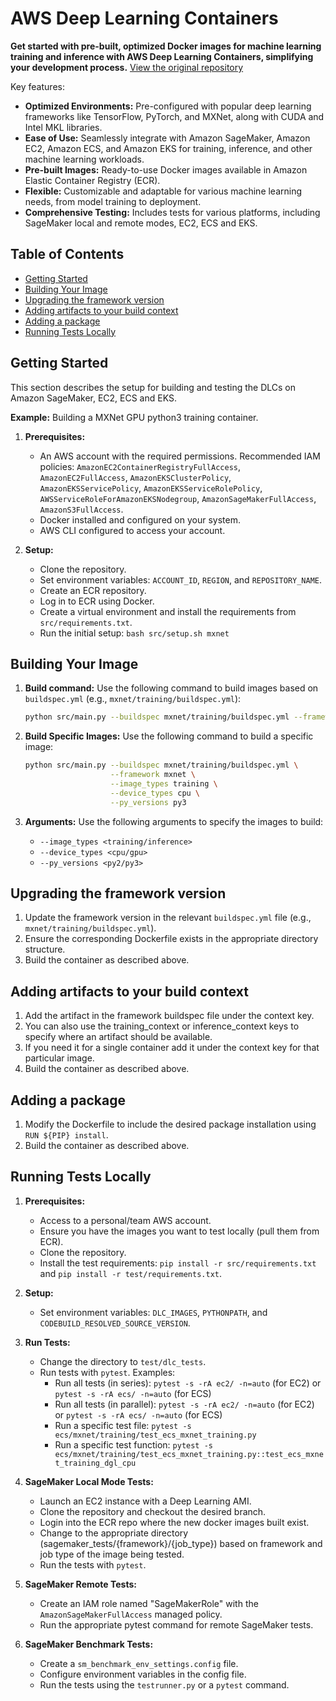# AWS Deep Learning Containers

**Get started with pre-built, optimized Docker images for machine learning training and inference with AWS Deep Learning Containers, simplifying your development process.** [View the original repository](https://github.com/aws/deep-learning-containers)

Key features:

*   **Optimized Environments:** Pre-configured with popular deep learning frameworks like TensorFlow, PyTorch, and MXNet, along with CUDA and Intel MKL libraries.
*   **Ease of Use:** Seamlessly integrate with Amazon SageMaker, Amazon EC2, Amazon ECS, and Amazon EKS for training, inference, and other machine learning workloads.
*   **Pre-built Images:** Ready-to-use Docker images available in Amazon Elastic Container Registry (ECR).
*   **Flexible:** Customizable and adaptable for various machine learning needs, from model training to deployment.
*   **Comprehensive Testing:** Includes tests for various platforms, including SageMaker local and remote modes, EC2, ECS and EKS.

## Table of Contents

*   [Getting Started](#getting-started)
*   [Building Your Image](#building-your-image)
*   [Upgrading the framework version](#upgrading-the-framework-version)
*   [Adding artifacts to your build context](#adding-artifacts-to-your-build-context)
*   [Adding a package](#adding-a-package)
*   [Running Tests Locally](#running-tests-locally)

## Getting Started

This section describes the setup for building and testing the DLCs on Amazon SageMaker, EC2, ECS and EKS.

**Example:** Building a MXNet GPU python3 training container.

1.  **Prerequisites:**
    *   An AWS account with the required permissions.  Recommended IAM policies:  `AmazonEC2ContainerRegistryFullAccess`, `AmazonEC2FullAccess`, `AmazonEKSClusterPolicy`, `AmazonEKSServicePolicy`, `AmazonEKSServiceRolePolicy`, `AWSServiceRoleForAmazonEKSNodegroup`, `AmazonSageMakerFullAccess`, `AmazonS3FullAccess`.
    *   Docker installed and configured on your system.
    *   AWS CLI configured to access your account.

2.  **Setup:**
    *   Clone the repository.
    *   Set environment variables:  `ACCOUNT_ID`, `REGION`, and `REPOSITORY_NAME`.
    *   Create an ECR repository.
    *   Log in to ECR using Docker.
    *   Create a virtual environment and install the requirements from `src/requirements.txt`.
    *   Run the initial setup: `bash src/setup.sh mxnet`

## Building Your Image

1.  **Build command:** Use the following command to build images based on `buildspec.yml` (e.g., `mxnet/training/buildspec.yml`):

    ```bash
    python src/main.py --buildspec mxnet/training/buildspec.yml --framework mxnet
    ```

2.  **Build Specific Images:** Use the following command to build a specific image:

    ```bash
    python src/main.py --buildspec mxnet/training/buildspec.yml \
                       --framework mxnet \
                       --image_types training \
                       --device_types cpu \
                       --py_versions py3
    ```

3.  **Arguments:** Use the following arguments to specify the images to build:

    *   `--image_types <training/inference>`
    *   `--device_types <cpu/gpu>`
    *   `--py_versions <py2/py3>`

## Upgrading the framework version

1.  Update the framework version in the relevant `buildspec.yml` file (e.g., `mxnet/training/buildspec.yml`).
2.  Ensure the corresponding Dockerfile exists in the appropriate directory structure.
3.  Build the container as described above.

## Adding artifacts to your build context

1.  Add the artifact in the framework buildspec file under the context key.
2.  You can also use the training_context or inference_context keys to specify where an artifact should be available.
3.  If you need it for a single container add it under the context key for that particular image.
4.  Build the container as described above.

## Adding a package

1.  Modify the Dockerfile to include the desired package installation using `RUN ${PIP} install`.
2.  Build the container as described above.

## Running Tests Locally

1.  **Prerequisites:**
    *   Access to a personal/team AWS account.
    *   Ensure you have the images you want to test locally (pull them from ECR).
    *   Clone the repository.
    *   Install the test requirements: `pip install -r src/requirements.txt` and `pip install -r test/requirements.txt`.

2.  **Setup:**
    *   Set environment variables: `DLC_IMAGES`, `PYTHONPATH`, and `CODEBUILD_RESOLVED_SOURCE_VERSION`.

3.  **Run Tests:**
    *   Change the directory to `test/dlc_tests`.
    *   Run tests with `pytest`.  Examples:
        *   Run all tests (in series):  `pytest -s -rA ec2/ -n=auto` (for EC2) or `pytest -s -rA ecs/ -n=auto` (for ECS)
        *   Run all tests (in parallel):  `pytest -s -rA ec2/ -n=auto` (for EC2) or `pytest -s -rA ecs/ -n=auto` (for ECS)
        *   Run a specific test file: `pytest -s ecs/mxnet/training/test_ecs_mxnet_training.py`
        *   Run a specific test function: `pytest -s ecs/mxnet/training/test_ecs_mxnet_training.py::test_ecs_mxnet_training_dgl_cpu`

4.  **SageMaker Local Mode Tests:**

    *   Launch an EC2 instance with a Deep Learning AMI.
    *   Clone the repository and checkout the desired branch.
    *   Login into the ECR repo where the new docker images built exist.
    *   Change to the appropriate directory (sagemaker_tests/{framework}/{job_type}) based on framework and job type of the image being tested.
    *   Run the tests with `pytest`.

5.  **SageMaker Remote Tests:**

    *   Create an IAM role named "SageMakerRole" with the `AmazonSageMakerFullAccess` managed policy.
    *   Run the appropriate pytest command for remote SageMaker tests.

6.  **SageMaker Benchmark Tests:**
    *   Create a `sm_benchmark_env_settings.config` file.
    *   Configure environment variables in the config file.
    *   Run the tests using the `testrunner.py` or a `pytest` command.